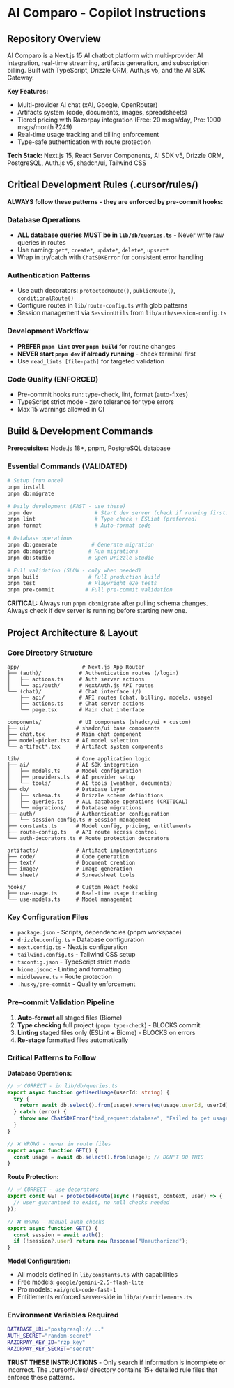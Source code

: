 # AI Comparo - Copilot Instructions

## Repository Overview

AI Comparo is a Next.js 15 AI chatbot platform with multi-provider AI integration, real-time streaming, artifacts generation, and subscription billing. Built with TypeScript, Drizzle ORM, Auth.js v5, and the AI SDK Gateway.

**Key Features:**

- Multi-provider AI chat (xAI, Google, OpenRouter)
- Artifacts system (code, documents, images, spreadsheets)
- Tiered pricing with Razorpay integration (Free: 20 msgs/day, Pro: 1000 msgs/month ₹249)
- Real-time usage tracking and billing enforcement
- Type-safe authentication with route protection

**Tech Stack:** Next.js 15, React Server Components, AI SDK v5, Drizzle ORM, PostgreSQL, Auth.js v5, shadcn/ui, Tailwind CSS

## Critical Development Rules (.cursor/rules/)

**ALWAYS follow these patterns - they are enforced by pre-commit hooks:**

### Database Operations

- **ALL database queries MUST be in `lib/db/queries.ts`** - Never write raw queries in routes
- Use naming: `get*`, `create*`, `update*`, `delete*`, `upsert*`
- Wrap in try/catch with `ChatSDKError` for consistent error handling

### Authentication Patterns

- Use auth decorators: `protectedRoute()`, `publicRoute()`, `conditionalRoute()`
- Configure routes in `lib/route-config.ts` with glob patterns
- Session management via `SessionUtils` from `lib/auth/session-config.ts`

### Development Workflow

- **PREFER `pnpm lint` over `pnpm build`** for routine changes
- **NEVER start `pnpm dev` if already running** - check terminal first
- Use `read_lints [file-path]` for targeted validation

### Code Quality (ENFORCED)

- Pre-commit hooks run: type-check, lint, format (auto-fixes)
- TypeScript strict mode - zero tolerance for type errors
- Max 15 warnings allowed in CI

## Build & Development Commands

**Prerequisites:** Node.js 18+, pnpm, PostgreSQL database

### Essential Commands (VALIDATED)

```bash
# Setup (run once)
pnpm install
pnpm db:migrate

# Daily development (FAST - use these)
pnpm dev                    # Start dev server (check if running first!)
pnpm lint                   # Type check + ESLint (preferred)
pnpm format                 # Auto-format code

# Database operations
pnpm db:generate           # Generate migration
pnpm db:migrate           # Run migrations
pnpm db:studio            # Open Drizzle Studio

# Full validation (SLOW - only when needed)
pnpm build                # Full production build
pnpm test                 # Playwright e2e tests
pnpm pre-commit          # Full pre-commit validation
```

**CRITICAL:** Always run `pnpm db:migrate` after pulling schema changes. Always check if dev server is running before starting new one.

## Project Architecture & Layout

### Core Directory Structure

```
app/                    # Next.js App Router
├── (auth)/            # Authentication routes (/login)
│   ├── actions.ts     # Auth server actions
│   └── api/auth/      # NextAuth.js API routes
└── (chat)/            # Chat interface (/)
    ├── api/           # API routes (chat, billing, models, usage)
    ├── actions.ts     # Chat server actions
    └── page.tsx       # Main chat interface

components/            # UI components (shadcn/ui + custom)
├── ui/               # shadcn/ui base components
├── chat.tsx          # Main chat component
├── model-picker.tsx  # AI model selection
└── artifact*.tsx     # Artifact system components

lib/                  # Core application logic
├── ai/               # AI SDK integration
│   ├── models.ts     # Model configuration
│   ├── providers.ts  # AI provider setup
│   └── tools/        # AI tools (weather, documents)
├── db/               # Database layer
│   ├── schema.ts     # Drizzle schema definitions
│   ├── queries.ts    # ALL database operations (CRITICAL)
│   └── migrations/   # Database migrations
├── auth/             # Authentication configuration
│   └── session-config.ts # Session management
├── constants.ts      # Model config, pricing, entitlements
├── route-config.ts   # API route access control
└── auth-decorators.ts # Route protection decorators

artifacts/            # Artifact implementations
├── code/             # Code generation
├── text/             # Document creation
├── image/            # Image generation
└── sheet/            # Spreadsheet tools

hooks/                # Custom React hooks
├── use-usage.ts      # Real-time usage tracking
└── use-models.ts     # Model management
```

### Key Configuration Files

- `package.json` - Scripts, dependencies (pnpm workspace)
- `drizzle.config.ts` - Database configuration
- `next.config.ts` - Next.js configuration
- `tailwind.config.ts` - Tailwind CSS setup
- `tsconfig.json` - TypeScript strict mode
- `biome.jsonc` - Linting and formatting
- `middleware.ts` - Route protection
- `.husky/pre-commit` - Quality enforcement

### Pre-commit Validation Pipeline

1. **Auto-format** all staged files (Biome)
2. **Type checking** full project (`pnpm type-check`) - BLOCKS commit
3. **Linting** staged files only (ESLint + Biome) - BLOCKS on errors
4. **Re-stage** formatted files automatically

### Critical Patterns to Follow

**Database Operations:**

```typescript
// ✅ CORRECT - in lib/db/queries.ts
export async function getUserUsage(userId: string) {
  try {
    return await db.select().from(usage).where(eq(usage.userId, userId));
  } catch (error) {
    throw new ChatSDKError("bad_request:database", "Failed to get usage");
  }
}

// ❌ WRONG - never in route files
export async function GET() {
  const usage = await db.select().from(usage); // DON'T DO THIS
}
```

**Route Protection:**

```typescript
// ✅ CORRECT - use decorators
export const GET = protectedRoute(async (request, context, user) => {
  // user guaranteed to exist, no null checks needed
});

// ❌ WRONG - manual auth checks
export async function GET() {
  const session = await auth();
  if (!session?.user) return new Response("Unauthorized");
}
```

**Model Configuration:**

- All models defined in `lib/constants.ts` with capabilities
- Free models: `google/gemini-2.5-flash-lite`
- Pro models: `xai/grok-code-fast-1`
- Entitlements enforced server-side in `lib/ai/entitlements.ts`

### Environment Variables Required

```bash
DATABASE_URL="postgresql://..."
AUTH_SECRET="random-secret"
RAZORPAY_KEY_ID="rzp_key"
RAZORPAY_KEY_SECRET="secret"
```

**TRUST THESE INSTRUCTIONS** - Only search if information is incomplete or incorrect. The .cursor/rules/ directory contains 15+ detailed rule files that enforce these patterns.
